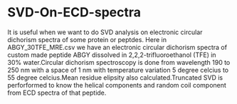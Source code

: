 # SVD-On-ECD-spectra
It is useful when we want to do SVD analysis on electronic circular dichorism spectra of some protein or peptdes.
Here in ABGY_30TFE_MRE.csv we have an electronic circular dichorism spectra of custom made peptide ABGY dissolved in 2,2,2-trifluoroethanol (TFE) in 30% water.Circular dichorism spectroscopy is done from wavelength 190 to 250 nm with a space
of 1 nm with temperature variation 5 degree celcius to 55 degree celcius.Mean residue elipsity also calculated.Truncated SVD is perforformed to know the helical components and random coil component from ECD spectra of that peptide.
